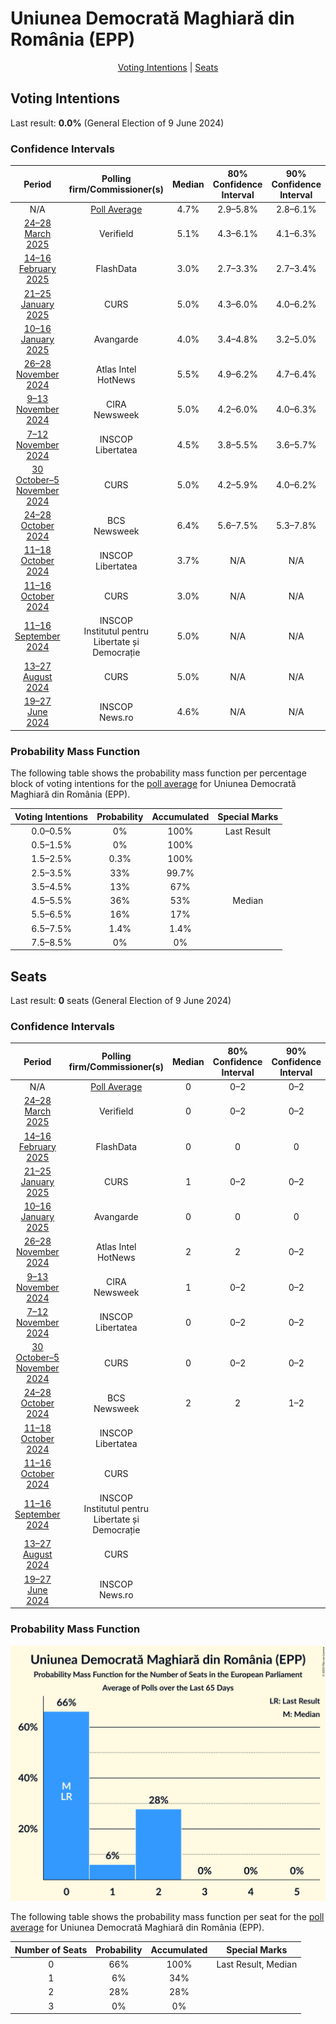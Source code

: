# Uniunea Democrată Maghiară din România (EPP)

<p align="center"><a href="#voting-intentions">Voting Intentions</a> | <a href="#seats">Seats</a></p>

## Voting Intentions

Last result: **0.0%** (General Election of 9 June 2024)

### Confidence Intervals

| Period     | Polling firm/Commissioner(s) | Median | 80% Confidence Interval | 90% Confidence Interval | 95% Confidence Interval | 99% Confidence Interval |
|:----------:|:----------------:|:-----------:|:-----------------------:|:-----------------------:|:-----------------------:|:-----------------------:|
| N/A | [Poll Average](average.html) | 4.7% | 2.9–5.8% | 2.8–6.1% | 2.7–6.4% | 2.6–6.9% |
| [24–28 March 2025](2025-03-28-Verifield.html) | Verifield | 5.1% | 4.3–6.1% | 4.1–6.3% | 3.9–6.6% | 3.6–7.0% |
| [14–16 February 2025](2025-02-16-FlashData.html) | FlashData | 3.0% | 2.7–3.3% | 2.7–3.4% | 2.6–3.4% | 2.5–3.6% |
| [21–25 January 2025](2025-01-25-CURS.html) | CURS | 5.0% | 4.3–6.0% | 4.0–6.2% | 3.9–6.5% | 3.5–7.0% |
| [10–16 January 2025](2025-01-16-Avangarde.html) | Avangarde | 4.0% | 3.4–4.8% | 3.2–5.0% | 3.1–5.2% | 2.8–5.6% |
| [26–28 November 2024](2024-11-28-AtlasIntel.html) | Atlas Intel <br> HotNews | 5.5% | 4.9–6.2% | 4.7–6.4% | 4.6–6.5% | 4.3–6.9% |
| [9–13 November 2024](2024-11-13-CIRA.html) | CIRA <br> Newsweek | 5.0% | 4.2–6.0% | 4.0–6.3% | 3.8–6.5% | 3.5–7.0% |
| [7–12 November 2024](2024-11-12-INSCOP.html) | INSCOP <br> Libertatea | 4.5% | 3.8–5.5% | 3.6–5.7% | 3.5–5.9% | 3.1–6.4% |
| [30 October–5 November 2024](2024-11-05-CURS.html) | CURS | 5.0% | 4.2–5.9% | 4.0–6.2% | 3.8–6.4% | 3.5–6.9% |
| [24–28 October 2024](2024-10-28-BCS.html) | BCS <br> Newsweek | 6.4% | 5.6–7.5% | 5.3–7.8% | 5.2–8.0% | 4.8–8.5% |
| [11–18 October 2024](2024-10-18-INSCOP.html) | INSCOP <br> Libertatea | 3.7% | N/A | N/A | N/A | N/A |
| [11–16 October 2024](2024-10-16-CURS.html) | CURS | 3.0% | N/A | N/A | N/A | N/A |
| [11–16 September 2024](2024-09-16-INSCOP.html) | INSCOP <br> Institutul pentru Libertate și Democrație | 5.0% | N/A | N/A | N/A | N/A |
| [13–27 August 2024](2024-08-27-CURS.html) | CURS | 5.0% | N/A | N/A | N/A | N/A |
| [19–27 June 2024](2024-06-27-INSCOP.html) | INSCOP <br> News.ro | 4.6% | N/A | N/A | N/A | N/A |

### Probability Mass Function

The following table shows the probability mass function per percentage block of voting intentions for the [poll average](average.html) for Uniunea Democrată Maghiară din România (EPP).

| Voting Intentions | Probability | Accumulated | Special Marks |
|:-----------------:|:-----------:|:-----------:|:-------------:|
| 0.0–0.5% | 0% | 100% | Last Result |
| 0.5–1.5% | 0% | 100% |  |
| 1.5–2.5% | 0.3% | 100% |  |
| 2.5–3.5% | 33% | 99.7% |  |
| 3.5–4.5% | 13% | 67% |  |
| 4.5–5.5% | 36% | 53% | Median |
| 5.5–6.5% | 16% | 17% |  |
| 6.5–7.5% | 1.4% | 1.4% |  |
| 7.5–8.5% | 0% | 0% |  |


## Seats

Last result: **0** seats (General Election of 9 June 2024)

### Confidence Intervals

| Period     | Polling firm/Commissioner(s) | Median | 80% Confidence Interval | 90% Confidence Interval | 95% Confidence Interval | 99% Confidence Interval |
|:----------:|:----------------:|:------:|:-----------------------:|:-----------------------:|:-----------------------:|:-----------------------:|
| N/A | [Poll Average](average.html) | 0 | 0–2 | 0–2 | 0–2 | 0–2 |
| [24–28 March 2025](2025-03-28-Verifield.html) | Verifield | 0 | 0–2 | 0–2 | 0–2 | 0–2 |
| [14–16 February 2025](2025-02-16-FlashData.html) | FlashData | 0 | 0 | 0 | 0 | 0 |
| [21–25 January 2025](2025-01-25-CURS.html) | CURS | 1 | 0–2 | 0–2 | 0–2 | 0–2 |
| [10–16 January 2025](2025-01-16-Avangarde.html) | Avangarde | 0 | 0 | 0 | 0–2 | 0–2 |
| [26–28 November 2024](2024-11-28-AtlasIntel.html) | Atlas Intel <br> HotNews | 2 | 2 | 0–2 | 0–2 | 0–3 |
| [9–13 November 2024](2024-11-13-CIRA.html) | CIRA <br> Newsweek | 1 | 0–2 | 0–2 | 0–2 | 0–2 |
| [7–12 November 2024](2024-11-12-INSCOP.html) | INSCOP <br> Libertatea | 0 | 0–2 | 0–2 | 0–2 | 0–2 |
| [30 October–5 November 2024](2024-11-05-CURS.html) | CURS | 0 | 0–2 | 0–2 | 0–2 | 0–2 |
| [24–28 October 2024](2024-10-28-BCS.html) | BCS <br> Newsweek | 2 | 2 | 1–2 | 0–3 | 0–3 |
| [11–18 October 2024](2024-10-18-INSCOP.html) | INSCOP <br> Libertatea |  |  |  |  |  |
| [11–16 October 2024](2024-10-16-CURS.html) | CURS |  |  |  |  |  |
| [11–16 September 2024](2024-09-16-INSCOP.html) | INSCOP <br> Institutul pentru Libertate și Democrație |  |  |  |  |  |
| [13–27 August 2024](2024-08-27-CURS.html) | CURS |  |  |  |  |  |
| [19–27 June 2024](2024-06-27-INSCOP.html) | INSCOP <br> News.ro |  |  |  |  |  |

### Probability Mass Function

![Graph with seats probability mass function not yet produced](average-seats-pmf-uniuneademocratămaghiarădinromâniaepp.png "Seats Probability Mass Function")

The following table shows the probability mass function per seat for the [poll average](average.html) for Uniunea Democrată Maghiară din România (EPP).

| Number of Seats | Probability | Accumulated | Special Marks |
|:---------------:|:-----------:|:-----------:|:-------------:|
| 0 | 66% | 100% | Last Result, Median |
| 1 | 6% | 34% |  |
| 2 | 28% | 28% |  |
| 3 | 0% | 0% |  |


